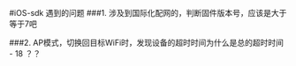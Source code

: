 #iOS-sdk 遇到的问题
###1. 涉及到国际化配网的，判断固件版本号，应该是大于等于7吧

###2. AP模式，切换回目标WiFi时，发现设备的超时时间为什么是总的超时时间 - 18 ？？
